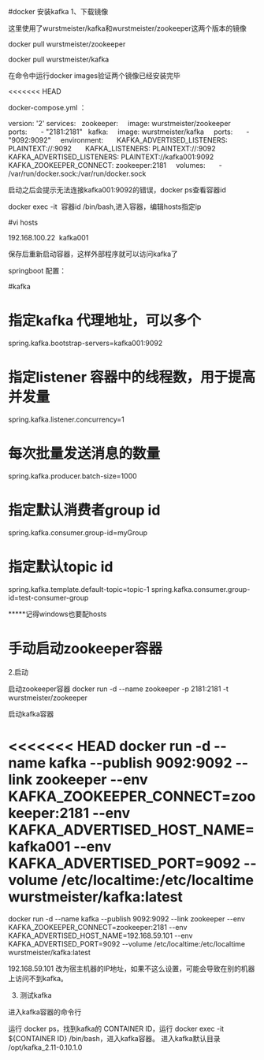 #docker 安装kafka
1、下载镜像

这里使用了wurstmeister/kafka和wurstmeister/zookeeper这两个版本的镜像


docker pull wurstmeister/zookeeper

docker pull wurstmeister/kafka

在命令中运行docker images验证两个镜像已经安装完毕

<<<<<<< HEAD

docker-compose.yml ：

version: '2'
services:
  zookeeper:
    image: wurstmeister/zookeeper
    ports:
      - "2181:2181"
  kafka:
    image: wurstmeister/kafka
    ports:
      - "9092:9092"
    environment:
      KAFKA_ADVERTISED_LISTENERS: PLAINTEXT://:9092
      KAFKA_LISTENERS: PLAINTEXT://:9092
      KAFKA_ADVERTISED_LISTENERS: PLAINTEXT://kafka001:9092
      KAFKA_ZOOKEEPER_CONNECT: zookeeper:2181
    volumes:
      - /var/run/docker.sock:/var/run/docker.sock


启动之后会提示无法连接kafka001:9092的错误，docker ps查看容器id

docker exec -it  容器id /bin/bash,进入容器，编辑hosts指定ip

#vi hosts

192.168.100.22  kafka001 

保存后重新启动容器，这样外部程序就可以访问kafka了

springboot 配置：

#kafka
# 指定kafka 代理地址，可以多个
spring.kafka.bootstrap-servers=kafka001:9092
# 指定listener 容器中的线程数，用于提高并发量
spring.kafka.listener.concurrency=1
# 每次批量发送消息的数量
spring.kafka.producer.batch-size=1000
# 指定默认消费者group id
spring.kafka.consumer.group-id=myGroup
# 指定默认topic id
spring.kafka.template.default-topic=topic-1
spring.kafka.consumer.group-id=test-consumer-group

*****记得windows也要配hosts



手动启动zookeeper容器
=======
2.启动

启动zookeeper容器
docker run -d --name zookeeper -p 2181:2181 -t wurstmeister/zookeeper

启动kafka容器

<<<<<<< HEAD
docker run -d --name kafka --publish 9092:9092 --link zookeeper --env KAFKA_ZOOKEEPER_CONNECT=zookeeper:2181 --env KAFKA_ADVERTISED_HOST_NAME=kafka001 --env KAFKA_ADVERTISED_PORT=9092 --volume /etc/localtime:/etc/localtime wurstmeister/kafka:latest
=======
docker run -d --name kafka --publish 9092:9092 --link zookeeper --env KAFKA_ZOOKEEPER_CONNECT=zookeeper:2181 --env KAFKA_ADVERTISED_HOST_NAME=192.168.59.101 --env KAFKA_ADVERTISED_PORT=9092 --volume /etc/localtime:/etc/localtime wurstmeister/kafka:latest

192.168.59.101 改为宿主机器的IP地址，如果不这么设置，可能会导致在别的机器上访问不到kafka。

3. 测试kafka

进入kafka容器的命令行

 

运行 docker ps，找到kafka的 CONTAINER ID，运行 docker exec -it ${CONTAINER ID} /bin/bash，进入kafka容器。
进入kafka默认目录 /opt/kafka_2.11-0.10.1.0
